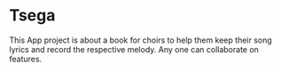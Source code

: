 # Tsega
This App project is about a book for choirs to help them keep their song lyrics and record the respective melody. Any one can collaborate on features.

